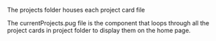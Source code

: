 The projects folder houses each project card file

The currentProjects.pug file is the component that loops through all the project cards in project folder to display them on the home page.